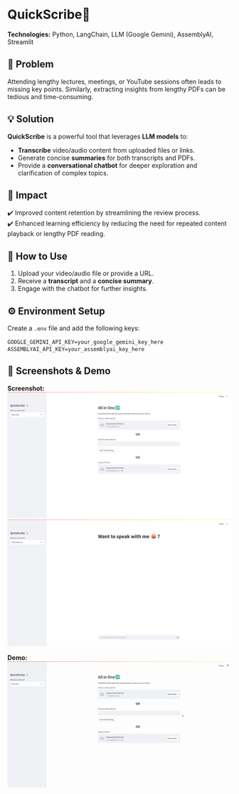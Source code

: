 # **QuickScribe🔗**  

**Technologies:** Python, LangChain, LLM (Google Gemini), AssemblyAI, Streamlit  

## 🚨 Problem  
Attending lengthy lectures, meetings, or YouTube sessions often leads to missing key points. Similarly, extracting insights from lengthy PDFs can be tedious and time-consuming.  

## 💡 Solution  
**QuickScribe** is a powerful tool that leverages **LLM models** to:  
- **Transcribe** video/audio content from uploaded files or links.  
- Generate concise **summaries** for both transcripts and PDFs.  
- Provide a **conversational chatbot** for deeper exploration and clarification of complex topics.  

## 🚀 Impact  
✔️ Improved content retention by streamlining the review process.  
✔️ Enhanced learning efficiency by reducing the need for repeated content playback or lengthy PDF reading.  

## 🔎 How to Use  
1. Upload your video/audio file or provide a URL.  
2. Receive a **transcript** and a **concise summary**.  
3. Engage with the chatbot for further insights.  

## ⚙️ Environment Setup  
Create a `.env` file and add the following keys:
```
GOOGLE_GEMINI_API_KEY=your_google_gemini_key_here
ASSEMBLYAI_API_KEY=your_assemblyai_key_here
```  
## 📸 Screenshots & Demo  
**Screenshot:**  
![QuickScribe Screenshot](https://github.com/gagandev-mishra/QuickScribe/blob/master/Demo/main_page.png)  
![Chat Window](https://github.com/gagandev-mishra/QuickScribe/blob/master/Demo/chat_page.png)  

**Demo:**  
![Demo](https://github.com/gagandev-mishra/QuickScribe/blob/master/Demo/demo.gif)

